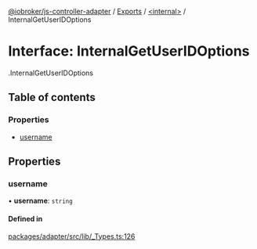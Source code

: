 [@iobroker/js-controller-adapter](../README.md) / [Exports](../modules.md) / [<internal\>](../modules/internal_.md) / InternalGetUserIDOptions

# Interface: InternalGetUserIDOptions

[<internal>](../modules/internal_.md).InternalGetUserIDOptions

## Table of contents

### Properties

- [username](internal_.InternalGetUserIDOptions.md#username)

## Properties

### username

• **username**: `string`

#### Defined in

[packages/adapter/src/lib/_Types.ts:126](https://github.com/ioBroker/ioBroker.js-controller/blob/cbd40230/packages/adapter/src/lib/_Types.ts#L126)
